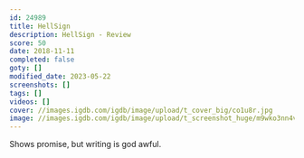 ```yaml
---
id: 24989
title: HellSign
description: HellSign - Review
score: 50
date: 2018-11-11
completed: false
goty: []
modified_date: 2023-05-22
screenshots: []
tags: []
videos: []
cover: //images.igdb.com/igdb/image/upload/t_cover_big/co1u8r.jpg
image: //images.igdb.com/igdb/image/upload/t_screenshot_huge/m9wko3nn4vv9xgndlngl.jpg
---
```

Shows promise, but writing is god awful.